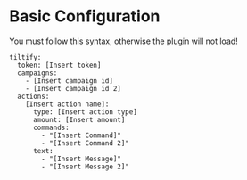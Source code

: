 Basic Configuration
===================

You must follow this syntax, otherwise the plugin will not load!

```
tiltify:
  token: [Insert token]
  campaigns:
    - [Insert campaign id]
    - [Insert campaign id 2]
  actions:
    [Insert action name]:
      type: [Insert action type]
      amount: [Insert amount]
      commands:
        - "[Insert Command]"
        - "[Insert Command 2]"
      text:
        - "[Insert Message]"
        - "[Insert Message 2]"
```

